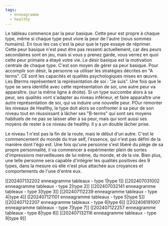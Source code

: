 ```yaml
---
tags:
  - enneagramme
  - healthy
---
```

Le tableau commence par la peur basique. Cette peur est propre à chaque type, même si chaque type peut vivre la peur de l'autre (nous sommes humains). En tous les cas c'est la peur que le type essaye de réprimer. Cette peur basique n'est peut être pas ressenti actuellement, car des peurs secondaires sont en jeu, mais si vous y prenez garde, vous verrez en quoi cette peur primaire a étayé votre vie.
Le désir basique est la motivation centrale de chaque type. C'est son moyen de gérer sa peur basique.
Pour accomplir son désir, la personne va utiliser les stratégies décrites en "A terms". CE sont les capacités et qualités psychologiques mises en œuvre.
Les Bterms représentent la représentation de soi : "Je suis".
Une fois que le type se sera identifié avec cette représentation de soi, une autre peur va apparaître. (sur la même ligne à droite). 
Si un type succombe alors à sa peur, ses qualités vont s'adapter au niveau inférieur, et faire apparaître une autre représentation de soi, qui va induire une nouvelle peur.
POur remonter les niveaux de Healthy, le type doit alors se confronter à sa peur de son niveau tout en réussissant à lâcher ses "B-terms" qui sont ses moyens habituels de ne pas se laisser aller à sa peur, mais qui sont aussi ses moyens de rester à ce niveau de healthy. Il y a un double lâcher prise.

Le niveau 1 n'est pas la fin de la route, mais le début d'un autre. C'est le commencement du monde du true self, l'essence, qui n'est pas défini de la manière dont l'égo est. Une fois qu'une personne s'est libéré du piège de sa propre personnalité, il va commencer à expérimenter plein de sortes d'impressions merveilleuses de lui même, du monde, et de la vie. Bien plus, une telle personne sera capable d'intégrer les qualités positives des 9 types, dans la mesure où elle n'est plus attachée aux croyances et comportements de l'une d'entre eux.

[[202407132202 enneagramme tableaux - type 1|type 1]]
[[202407031002 enneagramme tableaux - type 2|type 2]]
[[202407032141 enneagramme tableaux - type 3|type 3]]
[[202407112239 enneagramme tableaux - type 4|type 4]]
[[202407121101 enneagramme tableaux - type 5|type 5]]
[[202407122207 enneagramme tableaux - type 6|type 6]]
[[202406191007 enneagramme tableaux - type 7|type 7]]
[[202407122257 enneagramme tableaux - type 8|type 8]]
[[202407132116 enneagramme tableaux - type 9|type 9]]

